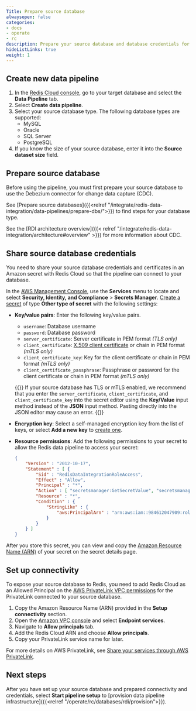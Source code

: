 ```yaml
---
Title: Prepare source database
alwaysopen: false
categories:
- docs
- operate
- rc
description: Prepare your source database and database credentials for Data integration.
hideListLinks: true
weight: 1
---
```


## Create new data pipeline

1. In the [Redis Cloud console](https://cloud.redis.io/), go to your target database and select the **Data Pipeline** tab.
1. Select **Create data pipeline**.
1. Select your source database type. The following database types are supported:
    - MySQL
    - Oracle
    - SQL Server
    - PostgreSQL
1. If you know the size of your source database, enter it into the **Source dataset size** field.

## Prepare source database

Before using the pipeline, you must first prepare your source database to use the Debezium connector for change data capture (CDC).

See [Prepare source databases]({{<relref "/integrate/redis-data-integration/data-pipelines/prepare-dbs/">}}) to find steps for your database type.

See the [RDI architecture overview]({{< relref "/integrate/redis-data-integration/architecture#overview" >}}) for more information about CDC.

## Share source database credentials

You need to share your source database credentials and certificates in an Amazon secret with Redis Cloud so that the pipeline can connect to your database.

In the [AWS Management Console](https://console.aws.amazon.com/), use the **Services** menu to locate and select **Security, Identity, and Compliance** > **Secrets Manager**. [Create a secret](https://docs.aws.amazon.com/secretsmanager/latest/userguide/create_secret.html) of type **Other type of secret** with the following settings:

- **Key/value pairs**: Enter the following key/value pairs.

    - `username`: Database username
    - `password`: Database password
    - `server_certificate`: Server certificate in PEM format *(TLS only)*
    - `client_certificate`: [X.509 client certificate](https://en.wikipedia.org/wiki/X.509) or chain in PEM format *(mTLS only)*
    - `client_certificate_key`: Key for the client certificate or chain in PEM format *(mTLS only)*
    - `client_certificate_passphrase`: Passphrase or password for the client certificate or chain in PEM format *(mTLS only)*

    {{<note>}}
If your source database has TLS or mTLS enabled, we recommend that you enter the `server_certificate`, `client_certificate`, and `client_certificate_key` into the secret editor using the **Key/Value** input method instead of the **JSON** input method. Pasting directly into the JSON editor may cause an error. 
    {{</note>}}

- **Encryption key**: Select a self-managed encryption key from the list of keys, or select **Add a new key** to [create one](https://docs.aws.amazon.com/kms/latest/developerguide/create-keys.html).

- **Resource permissions**: Add the following permissions to your secret to allow the Redis data pipeline to access your secret:

    ```json
    {
        "Version" : "2012-10-17",
        "Statement" : [ {
            "Sid" : "RedisDataIntegrationRoleAccess",
            "Effect" : "Allow",
            "Principal" : "*",
            "Action" : [ "secretsmanager:GetSecretValue", "secretsmanager:DescribeSecret" ],
            "Resource" : "*",
            "Condition" : {
                "StringLike" : {
                    "aws:PrincipalArn" : "arn:aws:iam::984612047909:role/redis-data-pipeline-secrets-role"
                }
            }
        } ]
    }
    ```

After you store this secret, you can view and copy the [Amazon Resource Name (ARN)](https://docs.aws.amazon.com/secretsmanager/latest/userguide/reference_iam-permissions.html#iam-resources) of your secret on the secret details page. 

## Set up connectivity

To expose your source database to Redis, you need to add Redis Cloud as an Allowed Principal on the [AWS PrivateLink VPC permissions](https://docs.aws.amazon.com/vpc/latest/privatelink/configure-endpoint-service.html#add-remove-permissions) for the PrivateLink connected to your source database.

1. Copy the Amazon Resource Name (ARN) provided in the **Setup connectivity** section.
1. Open the [Amazon VPC console](https://console.aws.amazon.com/vpc/) and select **Endpoint services**.
1. Navigate to **Allow principals** tab.
1. Add the Redis Cloud ARN and choose **Allow principals**.
1. Copy your PrivateLink service name for later.

For more details on AWS PrivateLink, see [Share your services through AWS PrivateLink](https://docs.aws.amazon.com/vpc/latest/privatelink/privatelink-share-your-services.html).


## Next steps

After you have set up your source database and prepared connectivity and credentials, select **Start pipeline setup** to [provision data pipeline infrastructure]({{<relref "/operate/rc/databases/rdi/provision">}}).
